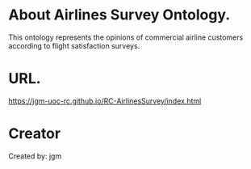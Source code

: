 About Airlines Survey Ontology.
===================
This ontology represents the opinions of commercial airline customers according to flight satisfaction surveys.

URL.
===================
https://jgm-uoc-rc.github.io/RC-AirlinesSurvey/index.html

Creator
==========
Created by: jgm
